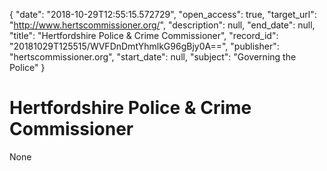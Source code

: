 {
  "date": "2018-10-29T12:55:15.572729", 
  "open_access": true, 
  "target_url": "http://www.hertscommissioner.org/", 
  "description": null, 
  "end_date": null, 
  "title": "Hertfordshire Police & Crime Commissioner", 
  "record_id": "20181029T125515/WVFDnDmtYhmlkG96gBjy0A==", 
  "publisher": "hertscommissioner.org", 
  "start_date": null, 
  "subject": "Governing the Police"
}

# Hertfordshire Police & Crime Commissioner

None